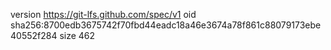 version https://git-lfs.github.com/spec/v1
oid sha256:8700edb3675742f70fbd44eadc18a46e3674a78f861c88079173ebe40552f284
size 462
